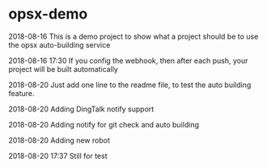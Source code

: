 # opsx-demo
2018-08-16
This is a demo project to show what a project should be to use the opsx auto-building service

2018-08-16 17:30
If you config the webhook, then after each push, your project will be built automatically

2018-08-20
Just add one line to the readme file, to test the auto building feature.

2018-08-20
Adding DingTalk notify support

2018-08-20
Adding notify for git check and auto building

2018-08-20
Adding new robot

2018-08-20 17:37
Still for test
